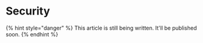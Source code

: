 # Security

{% hint style="danger" %}
This article is still being written. It'll be published soon.
{% endhint %}
